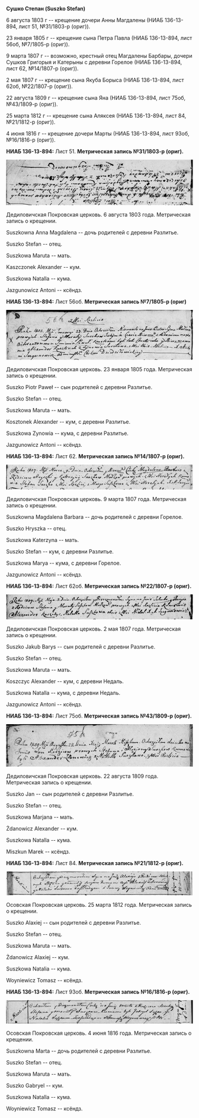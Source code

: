 **Сушко Степан (Suszko Stefan)**

6 августа 1803 г -- крещение дочери Анны Магдалены (НИАБ 136-13-894,
лист 51, №31/1803-р (ориг)).

23 января 1805 г -- крещение сына Петра Павла (НИАБ 136-13-894, лист
56об, №7/1805-р (ориг)).

9 марта 1807 г -- возможно, крестный отец Магдалены Барбары, дочери
Сушков Григорыя и Катерыны с деревни Горелое (НИАБ 136-13-894, лист 62,
№14/1807-р (ориг)).

2 мая 1807 г -- крещение сына Якуба Борыса (НИАБ 136-13-894, лист 62об,
№22/1807-р (ориг)).

22 августа 1809 г -- крещение сына Яна (НИАБ 136-13-894, лист 75об,
№43/1809-р (ориг)).

25 марта 1812 г -- крещение сына Аляксея (НИАБ 136-13-894, лист 84,
№21/1812-р (ориг)).

4 июня 1816 г -- крещение дочери Марты (НИАБ 136-13-894, лист 93об,
№16/1816-р (ориг)).

**НИАБ 136-13-894:** Лист 51. **Метрическая запись №31/1803-р (ориг).**

![](./media/7a6bceab962365b014e4d529584296e1b1fb33f7.png)

Дедиловичская Покровская церковь. 6 августа 1803 года. Метрическая
запись о крещении.

Suszkowna Anna Magdalena -- дочь родителей с деревни Разлитье.

Suszko Stefan -- отец.

Suszkowa Maruta -- мать.

Kaszczonek Alexander -- кум.

Suszkowa Natalla -- кума.

Jazgunowicz Antoni -- ксёндз.

**НИАБ 136-13-894:** Лист 56об. **Метрическая запись №7/1805-р (ориг)**

![](./media/96e7132bed7c92eae2ffa1e9de13390aac86ef0f.png)

Дедиловичская Покровская церковь. 23 января 1805 года. Метрическая
запись о крещении.

Suszko Piotr Paweł -- сын родителей с деревни Разлитье.

Suszko Stefan -- отец.

Suszkowa Maruta -- мать.

Kosztonek Alexander -- кум, с деревни Разлитье.

Suszkowa Zynowia -- кума, с деревни Разлитье.

Jazgunowicz Antoni -- ксёндз.

**НИАБ 136-13-894:** Лист 62. **Метрическая запись №14/1807-р (ориг).**

![](./media/16b3287492de44095ade10ac64ca930249b8d061.png)

Дедиловичская Покровская церковь. 9 марта 1807 года. Метрическая запись
о крещении.

Suszkowna Magdalena Barbara -- дочь родителей с деревни Горелое.

Suszko Hryszka -- отец.

Suszkowa Katerzyna -- мать.

Suszko Stefan -- кум, с деревни Разлитье.

Suszkowa Marya -- кума, с деревни Горелое.

Jazgunowicz Antoni -- ксёндз.

**НИАБ 136-13-894:** Лист 62об. **Метрическая запись №22/1807-р
(ориг).**

![](./media/25f0a56552675ceeb15f07fd63311ea26eeb1ba7.png)

Дедиловичская Покровская церковь. 2 мая 1807 года. Метрическая запись о
крещении.

Suszko Jakub Barys -- сын родителей с деревни Разлитье.

Suszko Stefan -- отец.

Suszkowa Maruta -- мать.

Koszczyc Alexander -- кум, с деревни Недаль.

Suszkowa Natalla -- кума, с деревни Недаль.

Jazgunowicz Antoni -- ксёндз.

**НИАБ 136-13-894:** Лист 75об. **Метрическая запись №43/1809-р
(ориг).**

![](./media/a89e54cb5a91c8c1fdcbe5103f6c7930a909f12d.png)

Дедиловичская Покровская церковь. 22 августа 1809 года. Метрическая
запись о крещении.

Suszko Jan -- сын родителей с деревни Разлитье.

Suszko Stefan -- отец.

Suszkowa Marjana -- мать.

Żdanowicz Alexander -- кум.

Suszkowa Natalla -- кума.

Miszkun Marek -- ксёндз.

**НИАБ 136-13-894:** Лист 84. **Метрическая запись №21/1812-р (ориг).**

![](./media/9ebc83217a6b2cb5f8c863e440d06457d753b8e2.png)

Осовская Покровская церковь. 25 марта 1812 года. Метрическая запись о
крещении.

Suszko Alaxiej -- сын родителей с деревни Разлитье.

Suszko Stefan -- отец.

Suszkowa Maruta -- мать.

Żdanowicz Alaxiej -- кум.

Suszkowa Natalia -- кума.

Woyniewicz Tomasz -- ксёндз.

**НИАБ 136-13-894:** Лист 93об. **Метрическая запись №16/1816-р
(ориг).**

![](./media/190cfbe33b32dcfd511c2518204b04465df889a4.png)

Осовская Покровская церковь. 4 июня 1816 года. Метрическая запись о
крещении.

Suszkowna Marta -- дочь родителей с деревни Разлитье.

Suszko Stefan -- отец.

Suszkowa Maruta -- мать.

Suszko Gabryel -- кум.

Suszkowa Natalla -- кума.

Woyniewicz Tomasz -- ксёндз.
